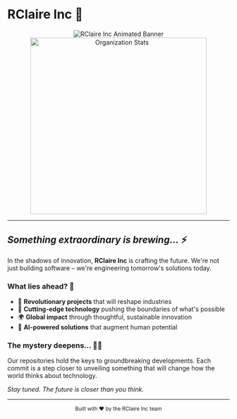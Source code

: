 # RClaire Inc 🔮

<div align="center">
  <img src="https://readme-typing-svg.herokuapp.com/?lines=RClaire+Inc;Innovation+in+Progress...;The+Future+Awaits&font=Fira%20Code&center=true&width=400&height=50&color=58a6ff&duration=3000&pause=1000" alt="RClaire Inc Animated Banner"/>
</div>

<div align="center">
  <img src="https://github-readme-stats.vercel.app/api?username=rclaire-inc&show_icons=true&theme=github_dark&hide_border=true&bg_color=0d1117&title_color=58a6ff&text_color=c9d1d9&icon_color=58a6ff" alt="Organization Stats" width="400"/>
</div>

---

## *Something extraordinary is brewing...* ⚡

In the shadows of innovation, **RClaire Inc** is crafting the future. We're not just building software – we're engineering tomorrow's solutions today.

### What lies ahead? 🌟

- 🚀 **Revolutionary projects** that will reshape industries
- 🔬 **Cutting-edge technology** pushing the boundaries of what's possible  
- 🌍 **Global impact** through thoughtful, sustainable innovation
- 🤖 **AI-powered solutions** that augment human potential

### The mystery deepens... 🕵️‍♀️

Our repositories hold the keys to groundbreaking developments. Each commit is a step closer to unveiling something that will change how the world thinks about technology.

*Stay tuned. The future is closer than you think.*

---

<div align="center">
  <sub>Built with ❤️ by the RClaire Inc team</sub>
</div>